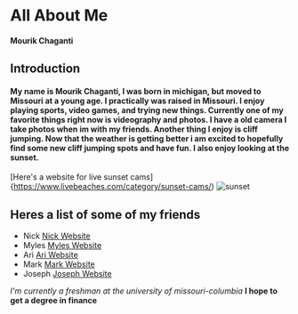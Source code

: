 # All About Me
#### Mourik Chaganti
## Introduction
#### My name is Mourik Chaganti, I was born in michigan, but moved to Missouri at a young age. I practically was raised in Missouri. I enjoy playing sports, video games, and trying new things. Currently one of my favorite things right now is videography and photos. I have a old camera I take photos when im with my friends. Another thing I enjoy is cliff jumping. Now that the weather is getting better i am excited to hopefully find some new cliff jumping spots and have fun. I also enjoy looking at the sunset. 
[Here's a website for live sunset cams]{https://www.livebeaches.com/category/sunset-cams/)
![sunset](https://upload.wikimedia.org/wikipedia/commons/a/a4/Anatomy_of_a_Sunset-2.jpg)
## Heres a list of some of my friends
- Nick [Nick Website](nick.md)
- Myles [Myles Website](myles.md)
- Ari [Ari Website](ari.md)
- Mark [Mark Website](mark.md)
- Joseph [Joseph Website](joseph.md)

*I'm currently a freshman at the university of missouri-columbia*
**I hope to get a degree in finance**

